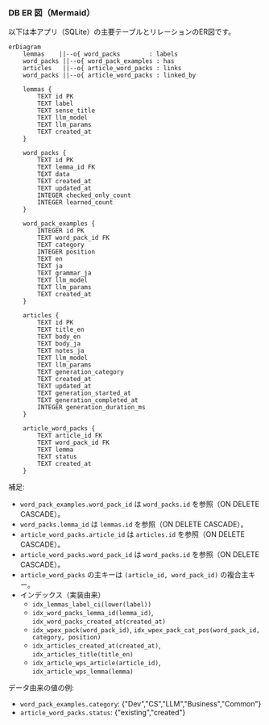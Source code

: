 ### DB ER 図（Mermaid）

以下は本アプリ（SQLite）の主要テーブルとリレーションのER図です。

```mermaid
erDiagram
    lemmas    ||--o{ word_packs        : labels
    word_packs ||--o{ word_pack_examples : has
    articles   ||--o{ article_word_packs : links
    word_packs ||--o{ article_word_packs : linked_by

    lemmas {
        TEXT id PK
        TEXT label
        TEXT sense_title
        TEXT llm_model
        TEXT llm_params
        TEXT created_at
    }

    word_packs {
        TEXT id PK
        TEXT lemma_id FK
        TEXT data
        TEXT created_at
        TEXT updated_at
        INTEGER checked_only_count
        INTEGER learned_count
    }

    word_pack_examples {
        INTEGER id PK
        TEXT word_pack_id FK
        TEXT category
        INTEGER position
        TEXT en
        TEXT ja
        TEXT grammar_ja
        TEXT llm_model
        TEXT llm_params
        TEXT created_at
    }

    articles {
        TEXT id PK
        TEXT title_en
        TEXT body_en
        TEXT body_ja
        TEXT notes_ja
        TEXT llm_model
        TEXT llm_params
        TEXT generation_category
        TEXT created_at
        TEXT updated_at
        TEXT generation_started_at
        TEXT generation_completed_at
        INTEGER generation_duration_ms
    }

    article_word_packs {
        TEXT article_id FK
        TEXT word_pack_id FK
        TEXT lemma
        TEXT status
        TEXT created_at
    }
```

補足:
- `word_pack_examples.word_pack_id` は `word_packs.id` を参照（ON DELETE CASCADE）。
- `word_packs.lemma_id` は `lemmas.id` を参照（ON DELETE CASCADE）。
- `article_word_packs.article_id` は `articles.id` を参照（ON DELETE CASCADE）。
- `article_word_packs.word_pack_id` は `word_packs.id` を参照（ON DELETE CASCADE）。
- `article_word_packs` の主キーは `(article_id, word_pack_id)` の複合主キー。
- インデックス（実装由来）
  - `idx_lemmas_label_ci(lower(label))`
  - `idx_word_packs_lemma_id(lemma_id)`, `idx_word_packs_created_at(created_at)`
  - `idx_wpex_pack(word_pack_id)`, `idx_wpex_pack_cat_pos(word_pack_id, category, position)`
  - `idx_articles_created_at(created_at)`, `idx_articles_title(title_en)`
  - `idx_article_wps_article(article_id)`, `idx_article_wps_lemma(lemma)`

データ由来の値の例:
- `word_pack_examples.category`: {"Dev","CS","LLM","Business","Common"}
- `article_word_packs.status`: {"existing","created"}


